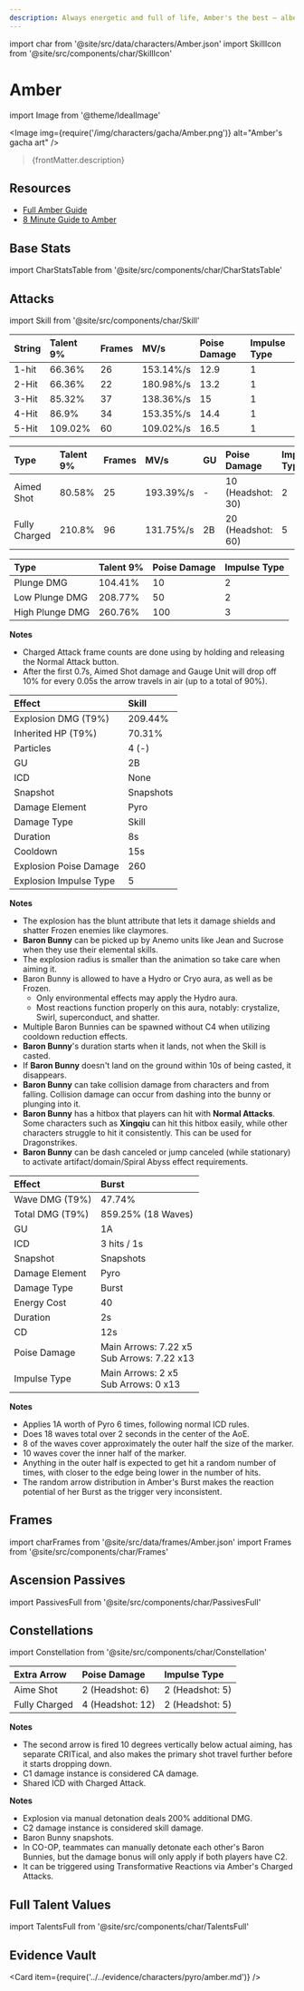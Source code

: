 ```yaml
---
description: Always energetic and full of life, Amber's the best — albeit only — Outrider of the Knights of Favonius.
---
```


import char from '@site/src/data/characters/Amber.json'
import SkillIcon from '@site/src/components/char/SkillIcon'

# Amber

import Image from '@theme/IdealImage'

<Image img={require('/img/characters/gacha/Amber.png')} alt="Amber's gacha art" />
<blockquote>{frontMatter.description}</blockquote>

## Resources

* [Full Amber Guide](https://keqingmains.com/amber/)
* [8 Minute Guide to Amber](https://www.youtube.com/watch?v=QW40leHPgJ8)

## Base Stats

import CharStatsTable from '@site/src/components/char/CharStatsTable'

<CharStatsTable char={char} />

## Attacks

import Skill from '@site/src/components/char/Skill'

<Tabs>
<TabItem value='na' label='Normal Attacks'>
<SkillIcon char={char} skill='na' />
<div class='talent-columns'>
<Skill char={char} skill='na' sectionFilter='Normal Attack' />

| String | Talent 9% | Frames | MV/s      | Poise Damage | Impulse Type |
| :----- | :-------- | :----- | :-------- | :----------- | :----------- |
| 1-hit  | 66.36%    | 26     | 153.14%/s | 12.9         | 1            |
| 2-Hit  | 66.36%    | 22     | 180.98%/s | 13.2         | 1            |
| 3-Hit  | 85.32%    | 37     | 138.36%/s | 15           | 1            |
| 4-Hit  | 86.9%     | 34     | 153.35%/s | 14.4         | 1            |
| 5-Hit  | 109.02%   | 60     | 109.02%/s | 16.5         | 1            |

</div>
<div class='talent-columns'>
<Skill char={char} skill='na' sectionFilter='Charged Attack' />

| Type          | Talent 9% | Frames | MV/s       | GU  | Poise Damage        | Impulse Type |
| :------------ | :-------- | :----- | :--------- | :-- | :------------------ | :----------- |
| Aimed Shot    | 80.58%    | 25     | 193.39%/s  | -   | 10 \(Headshot: 30\) | 2            |
| Fully Charged | 210.8%    | 96     | 131.75%/s  | 2B  | 20 \(Headshot: 60\) | 5            |

</div>
<div class='talent-columns'>
<Skill char={char} skill='na' sectionFilter='Plunging Attack' />

| Type            | Talent 9% | Poise Damage | Impulse Type |
| :-------------- | :-------- | :----------- | :----------- |
| Plunge DMG      | 104.41%   | 10           | 2            |
| Low Plunge DMG  | 208.77%   | 50           | 2            |
| High Plunge DMG | 260.76%   | 100          | 3            |

</div>

**Notes**

* Charged Attack frame counts are done using by holding and releasing the Normal Attack button.
* After the first 0.7s, Aimed Shot damage and Gauge Unit will drop off 10% for every 0.05s the arrow travels in air \(up to a total of 90%\).

</TabItem>

<TabItem value='e' label='Skill'>
<SkillIcon char={char} skill='e' />
<div class='talent-columns'>
<Skill char={char} skill='e' />

| Effect                 | Skill     |
| :--------------------- | :-------- |
| Explosion DMG \(T9%\)  | 209.44%   |
| Inherited HP \(T9%\)   | 70.31%    |
| Particles              | 4 \(-\)   |
| GU                     | 2B        |
| ICD                    | None      |
| Snapshot               | Snapshots |
| Damage Element         | Pyro      |
| Damage Type            | Skill     |
| Duration               | 8s        |
| Cooldown               | 15s       |
| Explosion Poise Damage | 260       |
| Explosion Impulse Type | 5         |

</div>

**Notes**

* The explosion has the blunt attribute that lets it damage shields and shatter Frozen enemies like claymores.
* **Baron Bunny** can be picked up by Anemo units like Jean and Sucrose when they use their elemental skills.
* The explosion radius is smaller than the animation so take care when aiming it.
* Baron Bunny is allowed to have a Hydro or Cryo aura, as well as be Frozen.
  * Only environmental effects may apply the Hydro aura.
  * Most reactions function properly on this aura, notably: crystalize, Swirl, superconduct, and shatter.
* Multiple Baron Bunnies can be spawned without C4 when utilizing cooldown reduction effects.
* **Baron Bunny**'s duration starts when it lands, not when the Skill is casted.
* If **Baron Bunny** doesn't land on the ground within 10s of being casted, it disappears.
* **Baron Bunny** can take collision damage from characters and from falling. Collision damage can occur from dashing into the bunny or plunging into it.
* **Baron Bunny** has a hitbox that players can hit with **Normal Attacks**. Some characters such as **Xingqiu** can hit this hitbox easily, while other characters struggle to hit it consistently. This can be used for Dragonstrikes.
* **Baron Bunny** can be dash canceled or jump canceled \(while stationary\) to activate artifact/domain/Spiral Abyss effect requirements.  

</TabItem>

<TabItem value='q' label='Burst'>
<SkillIcon char={char} skill='q' />
<div class='talent-columns'>
<Skill char={char} skill='q'/>

| Effect            | Burst                                           |
| :---------------- | :---------------------------------------------- |
| Wave DMG \(T9%\)  | 47.74%                                          |
| Total DMG \(T9%\) | 859.25% \(18 Waves\)                            |
| GU                | 1A                                              |
| ICD               | 3 hits / 1s                                     |
| Snapshot          | Snapshots                                       |
| Damage Element    | Pyro                                            |
| Damage Type       | Burst                                           |
| Energy Cost       | 40                                              |
| Duration          | 2s                                              |
| CD                | 12s                                             |
| Poise Damage      | Main Arrows: 7.22 x5 <br/> Sub Arrows: 7.22 x13 |
| Impulse Type      | Main Arrows: 2 x5 <br/> Sub Arrows: 0 x13       |

</div>

**Notes**

* Applies 1A worth of Pyro 6 times, following normal ICD rules.
* Does 18 waves total over 2 seconds in the center of the AoE.
* 8 of the waves cover approximately the outer half the size of the marker.
* 10 waves cover the inner half of the marker.
* Anything in the outer half is expected to get hit a random number of times, with closer to the edge being lower in the number of hits.
* The random arrow distribution in Amber's Burst makes the reaction potential of her Burst as the trigger very inconsistent.

</TabItem>
</Tabs>

## Frames

import charFrames from '@site/src/data/frames/Amber.json'
import Frames from '@site/src/components/char/Frames'

<Frames data={charFrames} />

## Ascension Passives

import PassivesFull from '@site/src/components/char/PassivesFull'

<PassivesFull char={char} />

## Constellations

import Constellation from '@site/src/components/char/Constellation'

<Tabs>
<TabItem value='c1' label='C1'>
<Constellation char={char} constellation={1} />

| Extra Arrow   | Poise Damage       | Impulse Type      |
| :------------ | :----------------- | :---------------- |
| Aime Shot     | 2 \(Headshot: 6\)  | 2 \(Headshot: 5\) |
| Fully Charged | 4 \(Headshot: 12\) | 2 \(Headshot: 5\) |

**Notes**

* The second arrow is fired 10 degrees vertically below actual aiming, has separate CRITical, and also makes the primary shot travel further before it starts dropping down.
* C1 damage instance is considered CA damage.
* Shared ICD with Charged Attack.

</TabItem>

<TabItem value='c2' label='C2'>
<Constellation char={char} constellation={2} />

**Notes**

* Explosion via manual detonation deals 200% additional DMG.
* C2 damage instance is considered skill damage.
* Baron Bunny snapshots.
* In CO-OP, teammates can manually detonate each other's Baron Bunnies, but the damage bonus will only apply if both players have C2.
* It can be triggered using Transformative Reactions via Amber's Charged Attacks.  

</TabItem>

<TabItem value='c3' label='C3'>
<Constellation char={char} constellation={3} />
</TabItem>

<TabItem value='c4' label='C4'>
<Constellation char={char} constellation={4} />
</TabItem>

<TabItem value='c5' label='C5'>
<Constellation char={char} constellation={5} />
</TabItem>

<TabItem value='c6' label='C6'>
<Constellation char={char} constellation={6} />
</TabItem>
</Tabs>

## Full Talent Values

import TalentsFull from '@site/src/components/char/TalentsFull'

<TalentsFull char={char}/>

## Evidence Vault

<Card item={require('../../evidence/characters/pyro/amber.md')} />
